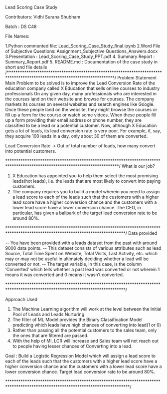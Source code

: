 Lead Scoring Case Study

Contributors: 
Vidhi Surana
Shubham

Batch : DS C48

File Names:

1.Python commented file: Lead_Scoring_Case_Study_final.ipynb
2.Word File of Subjective Questions: Assignment_Subjective Questions_Answers.docx
3.Presentation : Lead_Scoring_Case_Study_PPT.pdf
4. Summary Report : Summary_Report.pdf
5. README.md : Documentation of the case study in short and file details
/*************************************************************************************************************************/
Problem Statement
Main Problem to be solved is to improve the Lead Conversion Rate of the education company called X Education that sells online courses to industry professionals
On any given day, many professionals who are interested in the courses land on their website and browse for courses.
 The company markets its courses on several websites and search engines like Google. Once these people land on the website, they might browse the courses or fill up a form for the course or watch some videos. When these people fill up a form providing their email address or phone number, they are classified to be a lead or a potential customer. Now, although X Education gets a lot of leads, its lead conversion rate is very poor. For example, if, say, they acquire 100 leads in a day, only about 30 of them are converted.

 Lead Conversion Rate  -> Out of total number of leads, how many convert into potential customers.

***************************************************************************************************************************/
What is our job?

1. X Education has appointed you to help them select the most promising leads(hot leads), i.e. the leads that are most likely to convert into paying customers.
2. The company requires you to build a model wherein you need to assign a lead score to each of the leads such that the customers with a higher lead score have a higher conversion chance and the customers with a lower lead score have a lower conversion chance. The CEO, in particular, has given a ballpark of the target lead conversion rate to be around 80%.

******************************************************************************************************************************/
Data provided

-- You have been provided with a leads dataset from the past with around 9000 data points.
-- This dataset consists of various attributes such as lead Source, Total Time Spent on Website, Total Visits, Last Activity, etc. which may or may not be useful in ultimately deciding whether a lead will be converted or not.
-- The target variable, in this case, is the column ‘Converted’ which tells whether a past lead was converted or not wherein 1 means it was converted and 0 means it wasn’t converted.

******************************************************************************************************************************/

Approach Used


1. The Machine Learning algorithm will work at the level between the Initial Pool of Leads and Leads Nurturing.
2. The filter of ML Model provides the Binary Classification Model predicting which leads have high chances of converting into lead(1 or 0)
3. Rather than passing all the potential customers to the sales team, only the ones that are filtered are passed.
4. With the help of Ml, LCR will increase and Sales team will not reach out to people having lesser chances of Converting into a lead.

Goal : Build a Logistic Regression Model which will assign a lead score to each of the leads such that the customers with a higher lead score have a higher conversion chance and the customers with a lower lead score have a lower conversion chance. Target lead conversion rate to be around 80%.

********************************************************************************************************************************/


